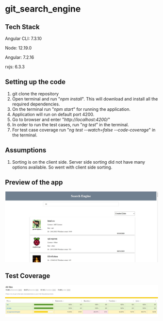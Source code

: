 # git_search_engine

## Tech Stack
Angular CLI: 7.3.10

Node: 12.19.0

Angular: 7.2.16

rxjs: 6.3.3


   

## Setting up the code
   1. git clone the repository
   2. Open terminal and run "*npm install*". This will download and install all the required dependencies.
   3. On the terminal run "*npm start*" for running the application.
   4. Application will run on default port 4200.
   5. Go to browser and enter "*http://localhost:4200/*"
   6. In order to run the test cases, run "*ng test*" in the terminal.
   7. For test case coverage run "*ng test --watch=false --code-coverage*" in the terminal.

## Assumptions
   1. Sorting is on the client side. Server side sorting did not have many options available. So went with client side sorting.
   


## Preview of the app
![](./src/assets/applicationimage.JPG)


## Test Coverage 
![](./src/assets/testcasecoverage.JPG)

